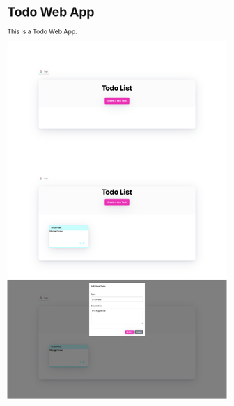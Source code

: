 # Todo Web App

This is a Todo Web App.

<img align="center" alt="" src="./img/img1.png">
<img align="center" alt="" src="./img/img2.png">
<img align="center" alt="" src="./img/img3.png">
